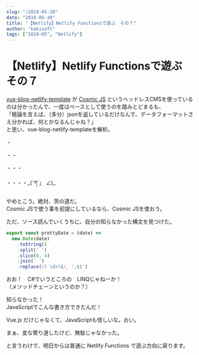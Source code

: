 ```yaml
---
slug: "/2019-05-30"
date: "2019-05-30"
title: "【Netlify】Netlify Functionsで遊ぶ　その７"
author: "kakisoft"
tags: ["2019-05", "Netlify"]
---
```

# 【Netlify】Netlify Functionsで遊ぶ　その７

[vue-blog-netlify-template](https://github.com/cosmicjs/vue-blog-netlify-template) が [Cosmic JS](https://cosmicjs.com/) というヘッドレスCMSを使っているのは分かったんで、一度はベースとして使うのを踏みとどまるも、  
「極論を言えば、（多分）jsonを返しているだけなんで、データフォーマットさえ分かれば、何とかなるんじゃね？」  
と思い、vue-blog-netlify-templateを解析。  

・  


・・  


・・・  


・・・・\_(´ཀ`」 ∠)\_  


やめとこう。絶対、茨の道だ。  
Cosmic JSで使う事を前提にしているなら、Cosmic JSを使おう。  

ただ、ソース読んでいくうちに、自分の知らなかった構文を見つけた。  


```js
export const prettyDate = (date) =>
  new Date(date)
    .toString()
    .split(' ')
    .slice(0, 4)
    .join(' ')
    .replace(/( \d+)$/, ',$1')
```

おお！　C#でいうところの　LINQじゃねーか！  
（メソッドチェーンというのか？）  


知らなかった！  
JavaScriptでこんな書き方できたんだ！  

Vue.js だけじゃなくて、JavaScriptも怪しいな。おい。  

まぁ、変な寄り道したけど、無駄じゃなかった。  

と言うわけで、明日からは普通に Netlify Functions で遊ぶ方向に戻ります。  

